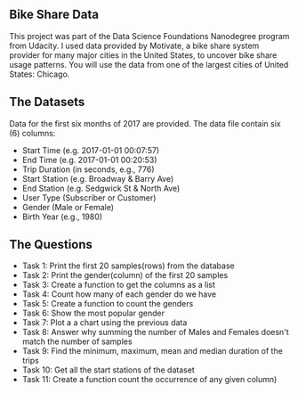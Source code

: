 ## Bike Share Data

This project was part of the Data Science Foundations Nanodegree program from Udacity. I  used data provided by Motivate, a bike share system provider for many major cities in the United States, to uncover bike share usage patterns. You will use the data from one of the largest cities of United States: Chicago.

## The Datasets
Data for the first six months of 2017 are provided. The data file contain six (6) columns:

<ul>
<li>Start Time (e.g. 2017-01-01 00:07:57)</li>
<li>End Time (e.g. 2017-01-01 00:20:53)</li>
<li>Trip Duration (in seconds, e.g., 776)</li>
<li>Start Station (e.g. Broadway & Barry Ave)</li>
<li>End Station (e.g. Sedgwick St & North Ave)</li>
<li>User Type (Subscriber or Customer)</li>
<li>Gender (Male or Female)</li>
<li>Birth Year (e.g., 1980)</li>
</ul>

## The Questions

<ul>
<li>Task 1: Print the first 20 samples(rows) from the database</li>
<li>Task 2: Print the gender(column) of the first 20 samples</li>
<li>Task 3: Create a function to get the columns as a list</li>
<li>Task 4: Count how many of each gender do we have</li>
<li>Task 5: Create a function to count the genders</li>
<li>Task 6: Show the most popular gender</li>
<li>Task 7: Plot a a chart using the previous data</li>
<li>Task 8: Answer why summing the number of Males and Females doesn't match the number of samples</li>
<li>Task 9: Find the minimum, maximum, mean and median duration of the trips</li>
<li>Task 10: Get all the start stations of the dataset</li>
<li>Task 11: Create a function count the occurrence of any given column)</li>
</ul>
